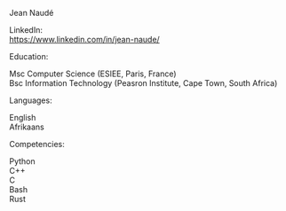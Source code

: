 Jean Naudé

LinkedIn: <br>
https://www.linkedin.com/in/jean-naude/

Education:

Msc Computer Science (ESIEE, Paris, France) <br>
Bsc Information Technology (Peasron Institute, Cape Town, South Africa) <br>

Languages:

English <br>
Afrikaans

Competencies:

Python <br>
C++ <br>
C <br>
Bash <br>
Rust <br>
